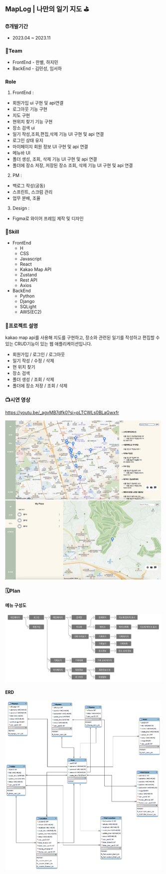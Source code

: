 ## MapLog | 나만의 일기 지도 ⛳️

### ⏰개발기간
- 2023.04 ~ 2023.11

  
### 👥Team
- FrontEnd - 한별, 하지민
- BackEnd - 김민성, 임서하
  

### Role
1. FrontEnd : 
  - 회원가입 ui 구현 및 api연결
  - 로그아웃 기능 구현
  - 지도 구현
  - 현위치 찾기 기능 구현
  - 장소 검색 ui
  - 일기 작성,조회,편집,삭제 기능 UI 구현 및 api 연결
  - 로그인 상태 유지
  - 마이페이지 회원 정보 UI 구현 및 api 연결
  - 메뉴바 UI
  - 폴더 생성, 조회, 삭제 기능 UI 구현 및 api 연결
  - 폴더에 장소 저장, 저장된 장소 조회, 삭제 기능 UI 구현 및 api 연결
2. PM : 
  - 백로그 작성(공동)
  - 스프린트, 스크럼 관리
  - 업무 분배, 조율
3. Design :
  - Figma로 와이어 프레임 제작 및 디자인 


### 📌Skill
- FrontEnd
  - H
  - CSS
  - Javascript
  - React
  - Kakao Map API
  - Zustand
  - Rest API
  - Axios
- BackEnd
  - Python
  - Django
  - SQLight
  - AWS(EC2)


### 📄프로젝트 설명 
kakao map api를 사용해 지도를 구현하고, 장소와 관련된 일기를 작성하고 편집할 수 있는 CRUD기능이 있는 웹 애플리케이션입니다. 
- 회원가입 / 로그인 / 로그아웃
- 일기 작성 / 수정 / 삭제
- 현 위치 찾기
- 장소 검색
- 폴더 생성 / 조회 / 삭제
- 폴더에 장소 저장 / 조회 / 삭제


### 📺시연 영상
https://youtu.be/_agvMB7dfk0?si=pLTCWLs0BLaGwxfr <br/><br/>
<img width="500" height="auto" src="./img/시연1.png">
<img width="500" height="auto" src="./img/시연2.png">

  
### 🗓️Plan
#### 메뉴 구성도
<img width="500" height="auto" src="./img/menu.png">


#### ERD
<img width="500" height="auto" src="./img/4nERd.png">


